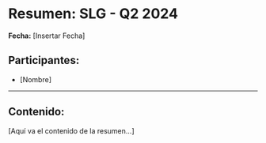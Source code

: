 # Resumen: SLG - Q2 2024

**Fecha:** [Insertar Fecha]

## Participantes:
* [Nombre]

---

## Contenido:

[Aquí va el contenido de la resumen...]
